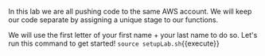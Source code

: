 In this lab we are all pushing code to the same AWS account. We will keep our code separate by assigning a unique stage to our functions.

We will use the first letter of your first name + your last name to do so.
Let's run this command to get started! 
`source setupLab.sh`{{execute}}